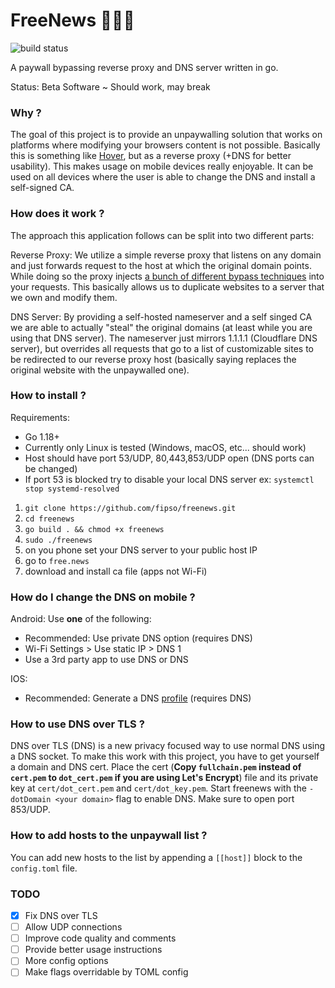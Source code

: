 # FreeNews 🔨💵🧱

![build status](https://github.com/fipso/freenews/actions/workflows/release.yml/badge.svg?branch=main)

A paywall bypassing reverse proxy and DNS server written in go.

Status: Beta Software ~ Should work, may break

### Why ?

The goal of this project is to provide an unpaywalling solution that works on platforms where modifying your browsers content is not possible. Basically this is something like [Hover](https://github.com/nathan-149/hover-paywalls-browser-extension), but as a reverse proxy (+DNS for better usability). This makes usage on mobile devices really enjoyable.
It can be used on all devices where the user is able to change the DNS and install a self-signed CA.

### How does it work ?

The approach this application follows can be split into two different parts:

Reverse Proxy:
We utilize a simple reverse proxy that listens on any domain and just forwards request to the host at which the original domain points. While doing so the proxy injects [a bunch of different bypass techniques](https://medium.datadriveninvestor.com/how-to-bypass-any-paywall-for-free-df87832cbff7) into your requests. This basically allows us to duplicate websites to a server that we own and modify them.

DNS Server:
By providing a self-hosted nameserver and a self singed CA we are able to actually "steal" the original domains (at least while you are using that DNS server).
The nameserver just mirrors 1.1.1.1 (Cloudflare DNS server), but overrides all requests that go to a list of customizable sites to be redirected to our reverse proxy host (basically saying replaces the original website with the unpaywalled one).

### How to install ?

Requirements:

- Go 1.18+
- Currently only Linux is tested (Windows, macOS, etc... should work)
- Host should have port 53/UDP, 80,443,853/UDP open (DNS ports can be changed)
- If port 53 is blocked try to disable your local DNS server ex: `systemctl stop systemd-resolved`

1. `git clone https://github.com/fipso/freenews.git`
2. `cd freenews`
3. `go build . && chmod +x freenews`
4. `sudo ./freenews`
5. on you phone set your DNS server to your public host IP
6. go to `free.news`
7. download and install ca file (apps not Wi-Fi)

### How do I change the DNS on mobile ?

Android:
Use **one** of the following:

- Recommended: Use private DNS option (requires DNS)
- Wi-Fi Settings > Use static IP > DNS 1
- Use a 3rd party app to use DNS or DNS

IOS:

- Recommended: Generate a DNS [profile](https://dns.notjakob.com/index.html) (requires DNS)

### How to use DNS over TLS ?

DNS over TLS (DNS) is a new privacy focused way to use normal DNS using a DNS socket.
To make this work with this project, you have to get yourself a domain and DNS cert.
Place the cert (**Copy `fullchain.pem` instead of `cert.pem` to `dot_cert.pem` if you are using Let's Encrypt**) file and its private key at `cert/dot_cert.pem` and `cert/dot_key.pem`.
Start freenews with the `-dotDomain <your domain>` flag to enable DNS. Make sure to open port 853/UDP.

### How to add hosts to the unpaywall list ?

You can add new hosts to the list by appending a `[[host]]` block to the `config.toml` file.

### TODO

- [x] Fix DNS over TLS
- [ ] Allow UDP connections
- [ ] Improve code quality and comments
- [ ] Provide better usage instructions
- [ ] More config options
- [ ] Make flags overridable by TOML config
